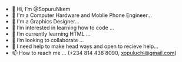 - 👋 Hi, I’m @SopuruNkem
- 💞️ I'm a Computer Hardware and Moblie Phone Engineer...
- 💞️ I'm a Graphics Designer...
- 👀 I’m interested in learning how to code ...
- 🌱 I’m currently learning HTML ...
- 💞️ I’m looking to collaborate ...
- 🌱 I need help to make head ways and open to recieve help...
- 📫 How to reach me ... (+234 814 438 8090, xopuluchi@gmail.com)

<!---
SopuruNkem/SopuruNkem is a ✨ special ✨ repository because its `README.md` (this file) appears on your GitHub profile.
You can click the Preview link to take a look at your changes.
--->
